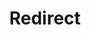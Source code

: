 ﻿---
layout: src/layouts/Redirect.astro
title: Redirect
redirect: https://yamldoc.liuyan.wang/docs/administration/managing-infrastructure/server-configuration-and-file-storage
pubDate:  2023-01-01
navSearch: false
navSitemap: false
navMenu: false
---
